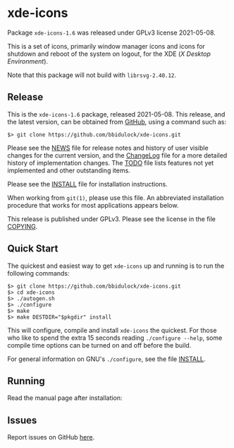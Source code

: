 [xde-icons -- read me first file.  2021-05-08]: #

xde-icons
===============

Package `xde-icons-1.6` was released under GPLv3 license 2021-05-08.

This is a set of icons, primarily window manager icons and icons for
shutdown and reboot of the system on logout, for the XDE (_X Desktop
Environment_).

Note that this package will not build with `librsvg-2.40.12`.


Release
-------

This is the `xde-icons-1.6` package, released 2021-05-08.  This
release, and the latest version, can be obtained from [GitHub][1], using
a command such as:

    $> git clone https://github.com/bbidulock/xde-icons.git

Please see the [NEWS][3] file for release notes and history of user
visible changes for the current version, and the [ChangeLog][4] file for
a more detailed history of implementation changes.  The [TODO][5] file
lists features not yet implemented and other outstanding items.

Please see the [INSTALL][7] file for installation instructions.

When working from `git(1)`, please use this file.  An abbreviated
installation procedure that works for most applications appears below.

This release is published under GPLv3.  Please see the license in the
file [COPYING][9].


Quick Start
-----------

The quickest and easiest way to get `xde-icons` up and running is to run
the following commands:

    $> git clone https://github.com/bbidulock/xde-icons.git
    $> cd xde-icons
    $> ./autogen.sh
    $> ./configure
    $> make
    $> make DESTDIR="$pkgdir" install

This will configure, compile and install `xde-icons` the quickest.  For
those who like to spend the extra 15 seconds reading `./configure
--help`, some compile time options can be turned on and off before the
build.

For general information on GNU's `./configure`, see the file
[INSTALL][7].


Running
-------

Read the manual page after installation:


Issues
------

Report issues on GitHub [here][2].



[1]: https://github.com/bbidulock/xde-icons
[2]: https://github.com/bbidulock/xde-icons/issues
[3]: https://github.com/bbidulock/xde-icons/blob/1.6/NEWS
[4]: https://github.com/bbidulock/xde-icons/blob/1.6/ChangeLog
[5]: https://github.com/bbidulock/xde-icons/blob/1.6/TODO
[6]: https://github.com/bbidulock/xde-icons/blob/1.6/COMPLIANCE
[7]: https://github.com/bbidulock/xde-icons/blob/1.6/INSTALL
[8]: https://github.com/bbidulock/xde-icons/blob/1.6/LICENSE
[9]: https://github.com/bbidulock/xde-icons/blob/1.6/COPYING

[ vim: set ft=markdown sw=4 tw=72 nocin nosi fo+=tcqlorn spell: ]: #
